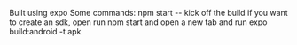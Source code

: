 Built using expo
Some commands:
npm start -- kick off the build
if you want to create an sdk, open run npm start and open a new tab and run
expo build:android -t apk